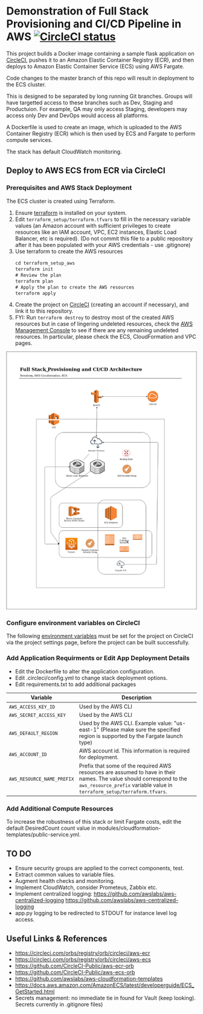 # Demonstration of Full Stack Provisioning and CI/CD Pipeline in AWS [![CircleCI status](https://circleci.com/gh/CircleCI-Public/circleci-demo-aws-ecs-ecr.svg "CircleCI status")](https://circleci.com/gh/CircleCI-Public/circleci-demo-aws-ecs-ecr)

This project builds a Docker image containing a sample flask application on [CircleCI](https://circleci.com), pushes it to an Amazon Elastic Container Registry (ECR), and then deploys to Amazon Elastic Container Service (ECS) using AWS Fargate.

Code changes to the master branch of this repo will result in deployment to the ECS cluster.

This is designed to be separated by long running Git branches. Groups will have targetted access to these branches such as Dev, Staging and Productuion. For example, QA may only access Staging, developers may access only Dev and DevOps would access all platforms.

A Dockerfile is used to create an image, which is uploaded to the AWS Container Registry (ECR) which is then used by ECS and Fargate to perform compute services.

The stack has default CloudWatch monitoring.

## Deploy to AWS ECS from ECR via CircleCI

### Prerequisites and AWS Stack Deployment
The ECS cluster is created using Terraform.
1. Ensure [terraform](https://www.terraform.io/) is installed on your system.
2. Edit `terraform_setup/terraform.tfvars` to fill in the necessary variable values (an Amazon account with sufficient privileges to create resources like an IAM account, VPC, EC2 instances, Elastic Load Balancer, etc is required). (Do not commit this file to a public repository after it has been populated with your AWS credentials - use .gitignore)
3. Use terraform to create the AWS resources
    ```
    cd terraform_setup_aws
    terraform init
    # Review the plan
    terraform plan
    # Apply the plan to create the AWS resources
    terraform apply
4. Create the project on [CircleCI](https://circleci.com) (creating an account if necessary), and link it to this repository.
5. FYI: Run `terraform destroy` to destroy most of the created AWS resources but in case of lingering undeleted resources, check the [AWS Management Console](https://console.aws.amazon.com/) to see if there are any remaining undeleted resources. In particular, please check the ECS, CloudFormation and VPC pages.

![Simplified Architecture Diagram](https://raw.githubusercontent.com/douglalonde/benchsci-ci-cd-stack-demo/master/aws_ci_cd_pipeline_architecture.png)
### Configure environment variables on CircleCI
The following [environment variables](https://circleci.com/docs/2.0/env-vars/#setting-an-environment-variable-in-a-project) must be set for the project on CircleCI via the project settings page, before the project can be built successfully.

### Add Application Requirments or Edit App Deployment Details

- Edit the Dockerfile to alter the application configuration.
- Edit .circleci/config.yml to change stack deployment options.
- Edit requirements.txt to add additional packages

| Variable                       | Description                                               |
| ------------------------------ | --------------------------------------------------------- |
| `AWS_ACCESS_KEY_ID`            | Used by the AWS CLI                                       |
| `AWS_SECRET_ACCESS_KEY `       | Used by the AWS CLI                                       |
| `AWS_DEFAULT_REGION`           | Used by the AWS CLI. Example value: "us-east-1" (Please make sure the specified region is supported by the Fargate launch type)                          |
| `AWS_ACCOUNT_ID`               | AWS account id. This information is required for deployment.                                   |
| `AWS_RESOURCE_NAME_PREFIX`     | Prefix that some of the required AWS resources are assumed to have in their names. The value should correspond to the `aws_resource_prefix` variable value in `terraform_setup/terraform.tfvars`.                             |

### Add Additional Compute Resources
To increase the robustness of this stack or limit Fargate costs, edit the default DesiredCount count value in modules/cloudformation-templates/public-service.yml.

## TO DO
- Ensure security groups are applied to the correct components, test.
- Extract common values to variable files.
- Augment health checks and monitoring. 
- Implement CloudWatch, consider Prometeus, Zabbix etc.
- Implement centralized logging:
https://github.com/awslabs/aws-centralized-logging
https://github.com/awslabs/aws-centralized-logging
- app.py logging to be redirected to STDOUT for instance level log access.

## Useful Links & References
- https://circleci.com/orbs/registry/orb/circleci/aws-ecr
- https://circleci.com/orbs/registry/orb/circleci/aws-ecs
- https://github.com/CircleCI-Public/aws-ecr-orb
- https://github.com/CircleCI-Public/aws-ecs-orb
- https://github.com/awslabs/aws-cloudformation-templates
- https://docs.aws.amazon.com/AmazonECS/latest/developerguide/ECS_GetStarted.html
- Secrets management: no immediate tie in found for Vault (keep looking). Secrets currently in .gitignore files)
